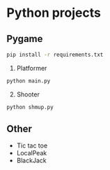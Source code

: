 # Python projects

## Pygame
```bash
pip install -r requirements.txt
```
1. Platformer
```python
python main.py
```
2. Shooter
```python
python shmup.py
```

## Other
+ Tic tac toe
+ LocalPeak
+ BlackJack
